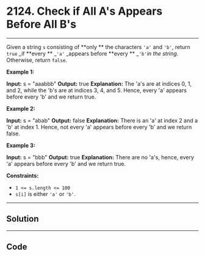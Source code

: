 # 2124. Check if All A's Appears Before All B's

---

Given a string `s` consisting of **only ** the characters `'a'` and `'b'`, return `true` _if **every ** _`'a'` _appears before **every ** _`'b'`_in the string_. Otherwise, return `false`.

 

**Example 1:**


**Input:** s = "aaabbb"
**Output:** true
**Explanation:**
The 'a's are at indices 0, 1, and 2, while the 'b's are at indices 3, 4, and 5.
Hence, every 'a' appears before every 'b' and we return true.


**Example 2:**


**Input:** s = "abab"
**Output:** false
**Explanation:**
There is an 'a' at index 2 and a 'b' at index 1.
Hence, not every 'a' appears before every 'b' and we return false.


**Example 3:**


**Input:** s = "bbb"
**Output:** true
**Explanation:**
There are no 'a's, hence, every 'a' appears before every 'b' and we return true.


 

**Constraints:**

  * `1 <= s.length <= 100`
  * `s[i]` is either `'a'` or `'b'`.

---

## Solution



---

## Code
```python


```